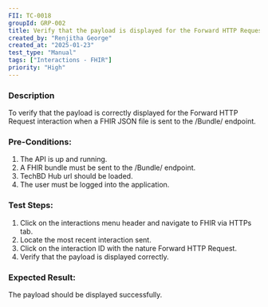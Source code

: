 ```yaml
---
FII: TC-0018
groupId: GRP-002
title: Verify that the payload is displayed for the Forward HTTP Request interaction when a FHIR JSON file is sent to the /Bundle/ endpoint
created_by: "Renjitha George"
created_at: "2025-01-23"
test_type: "Manual"
tags: ["Interactions - FHIR"]
priority: "High"
---
```


### Description

To verify that the payload is correctly displayed for the Forward HTTP Request
interaction when a FHIR JSON file is sent to the /Bundle/ endpoint.

### Pre-Conditions:

1. The API is up and running.
2. A FHIR bundle must be sent to the /Bundle/ endpoint.
3. TechBD Hub url should be loaded.
4. The user must be logged into the application.

### Test Steps:

1. Click on the interactions menu header and navigate to FHIR via HTTPs tab.
2. Locate the most recent interaction sent.
3. Click on the interaction ID with the nature Forward HTTP Request.
4. Verify that the payload is displayed correctly.

### Expected Result:

The payload should be displayed successfully.
